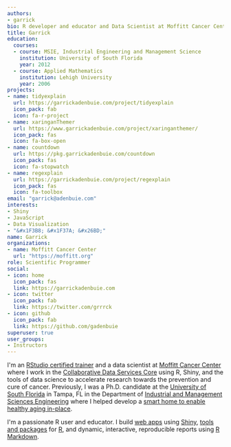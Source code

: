 ```yaml
---
authors:
- garrick
bio: R developer and educator and Data Scientist at Moffitt Cancer Center, where he uses Shiny to enable and accelerate cancer research.
title: Garrick
education:
  courses:
  - course: MSIE, Industrial Engineering and Management Science
    institution: University of South Florida
    year: 2012
  - course: Applied Mathematics
    institution: Lehigh University
    year: 2006
projects:
- name: tidyexplain
  url: https://garrickadenbuie.com/project/tidyexplain
  icon_pack: fab
  icon: fa-r-project
- name: xaringanThemer
  url: https://www.garrickadenbuie.com/project/xaringanthemer/
  icon_pack: fas
  icon: fa-box-open
- name: countdown
  url: https://pkg.garrickadenbuie.com/countdown
  icon_pack: fas
  icon: fa-stopwatch
- name: regexplain
  url: https://garrickadenbuie.com/project/regexplain
  icon_pack: fas
  icon: fa-toolbox
email: "garrick@adenbuie.com"
interests:
- Shiny
- JavaScript
- Data Visualization
- "&#x1F3B8; &#x1F37A; &#x26BD;"
name: Garrick
organizations:
- name: Moffitt Cancer Center
  url: "https://moffitt.org"
role: Scientific Programmer
social:
- icon: home
  icon_pack: fas
  link: https://garrickadenbuie.com
- icon: twitter
  icon_pack: fab
  link: https://twitter.com/grrrck
- icon: github
  icon_pack: fab
  link: https://github.com/gadenbuie
superuser: true
user_groups:
- Instructors
---
```


[moffitt]: https://moffitt.org
[moffitt-cdsc]: https://moffitt.org/research-science/shared-resources/collaborative-data-services/
[usf]: https://usf.edu
[usf-imse]: https://imse.eng.usf.edu/
[garrick-apps]: https://apps.garrickadenbuie.com
[garrick-projects]: https://garrickadenbuie.com/project/
[garrick-talks]: https://garrickadenbuie.com/tags/education/
[rstudio-trainer]: https://education.rstudio.com/trainers

I'm an [RStudio certified trainer][rstudio-trainer] and a data scientist at [Moffitt Cancer Center][moffitt] where I work in the [Collaborative Data Services Core][moffitt-cdsc] using R, Shiny, and the tools of data science to accelerate research towards the prevention and cure of cancer.
Previously, I was a Ph.D. candidate at the [University of South Florida][usf] in Tampa, FL in the Department of [Industrial and Management Sciences Engineering][usf-imse] where I helped develop a [smart home to enable healthy aging in-place](http://news.usf.edu/article/templates/?a=7974&z=220).

I'm a passionate R user and educator.
I build [web apps][garrick-apps] using [Shiny](https://shiny.rstudio.com/), [tools and packages][garrick-projects] for [R](http://r-project.org), and dynamic, interactive, reproducible reports using [R Markdown](https://rmarkdown.rstudio.com).
